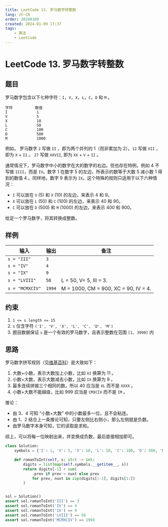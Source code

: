 ```yaml
---
title: LeetCode 13. 罗马数字转整数
lang: zh-CN
order: 20240109
created: 2024-01-09 17:37
tags:
    - 算法
    - LeetCode
---
```


# LeetCode 13. 罗马数字转整数

<RevisionInfo :badge="2">
<template #badge1>
    <a href="https://leetcode.cn/problems/roman-to-integer/" target="_blank">
        <img src="https://img.shields.io/badge/LeetCode-13. 罗马数字转整数-895200?logo=leetcode&logoColor=FFA116"/>
    </a>
</template>
<template #badge2>
    <a href="https://leetcode.com/problems/roman-to-integer/" target="_blank">
        <img src="https://img.shields.io/badge/LeetCode-13. Roman to Integer-895200?logo=leetcode&logoColor=FFA116"/>
    </a>
</template>
</RevisionInfo>

## 题目

罗马数字包含以下七种字符：`I`，`V`，`X`，`L`，`C`，`D` 和 `M` 。

```text
字符          数值
I             1
V             5
X             10
L             50
C             100
D             500
M             1000
```

例如， 罗马数字 `2` 写做 `II` ，即为两个并列的 1（而非累加为 2）。`12` 写做 `XII` ，即为 `X` + `II` 。 `27` 写做 `XXVII`, 即为 `XX` + `V` + `II` 。

通常情况下，罗马数字中小的数字在大的数字的右边。但也存在特例，例如 4 不写做 `IIII`，而是 `IV`。数字 1 在数字 5 的左边，所表示的数等于大数 5 减小数 1 得到的数值 4 。同样地，数字 9 表示为 `IX`。这个特殊的规则只适用于以下六种情况：

- `I` 可以放在 `V` (5) 和 `X` (10) 的左边，来表示 4 和 9。
- `X` 可以放在 `L` (50) 和 `C` (100) 的左边，来表示 40 和 90。 
- `C` 可以放在 `D` (500) 和 `M` (1000) 的左边，来表示 400 和 900。

给定一个罗马数字，将其转换成整数。

## 样例

| 输入            | 输出   | 备注                                 |
| --------------- | ------ | ------------------------------------ |
| `s = "III"`     | `3`    |                                      |
| `s = "IV"`      | `4`    |                                      |
| `s = "IX"`      | `9`    |                                      |
| `s = "LVIII"`   | `58`   | L = 50, V= 5, III = 3.               |
| `s = "MCMXCIV"` | `1994` | M = 1000, CM = 900, XC = 90, IV = 4. |

## 约束

1. `1 <= s.length <= 15`
2. `s` 仅含字符 `('I', 'V', 'X', 'L', 'C', 'D', 'M')`
3. 题目数据保证 `s` 是一个有效的罗马数字，且表示整数在范围 `[1, 3999]` 内

## 思路

罗马数字拼写规则（见[维基百科](https://zh.wikipedia.org/wiki/%E7%BD%97%E9%A9%AC%E6%95%B0%E5%AD%97)）是大致如下：

1. 大数+小数，表示大数加上小数，比如 `XI` 换算为 11 。
2. 小数+大数，表示大数减去小数，比如 `IX` 换算为 9 。
3. 最多连续拼接三个相同的数。所以 40 应当是 `XL` 而不是 `XXXX` 。
4. 小数+大数不能越级，比如 999 应当是 `CMXCIX` 而不是 `IM` 。

推论：

- 由 3、4 可知 “小数+大数” 中的小数最多一位，且不会粘连。
- 由 1、2 结合上一条推论可知，只要左侧比右侧小，那么左侧就是负数。
- 由罗马数字本身可知，它的读取是求和。

综上，可以将每一位映射出来，并变换成负数，最后直接相加即可。

```python
class Solution:
    symbols = {'I': 1, 'V': 5, 'X': 10, 'L': 50, 'C': 100, 'D': 500, 'M': 1000}

    def romanToInt(self, s: str) -> int:
        digits = list(map(self.symbols.__getitem__, s))
        return digits[-1] + sum(
            -prev if prev < nuxt else prev
            for prev, nuxt in zip(digits[:-1], digits[1:])
        )


sol = Solution()
assert sol.romanToInt('III') == 3
assert sol.romanToInt('IV') == 4
assert sol.romanToInt('IX') == 9
assert sol.romanToInt('LVIII') == 58
assert sol.romanToInt('MCMXCIV') == 1994
```

